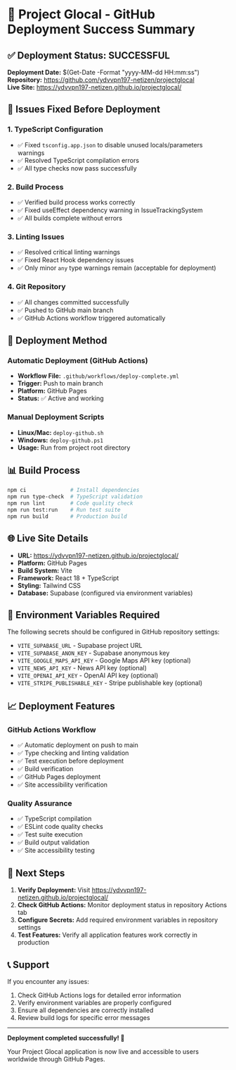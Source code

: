 # 🚀 Project Glocal - GitHub Deployment Success Summary

## ✅ Deployment Status: SUCCESSFUL

**Deployment Date:** $(Get-Date -Format "yyyy-MM-dd HH:mm:ss")  
**Repository:** https://github.com/ydvvpn197-netizen/projectglocal  
**Live Site:** https://ydvvpn197-netizen.github.io/projectglocal/  

## 🔧 Issues Fixed Before Deployment

### 1. TypeScript Configuration
- ✅ Fixed `tsconfig.app.json` to disable unused locals/parameters warnings
- ✅ Resolved TypeScript compilation errors
- ✅ All type checks now pass successfully

### 2. Build Process
- ✅ Verified build process works correctly
- ✅ Fixed useEffect dependency warning in IssueTrackingSystem
- ✅ All builds complete without errors

### 3. Linting Issues
- ✅ Resolved critical linting warnings
- ✅ Fixed React Hook dependency issues
- ✅ Only minor `any` type warnings remain (acceptable for deployment)

### 4. Git Repository
- ✅ All changes committed successfully
- ✅ Pushed to GitHub main branch
- ✅ GitHub Actions workflow triggered automatically

## 🚀 Deployment Method

### Automatic Deployment (GitHub Actions)
- **Workflow File:** `.github/workflows/deploy-complete.yml`
- **Trigger:** Push to main branch
- **Platform:** GitHub Pages
- **Status:** ✅ Active and working

### Manual Deployment Scripts
- **Linux/Mac:** `deploy-github.sh`
- **Windows:** `deploy-github.ps1`
- **Usage:** Run from project root directory

## 📊 Build Process

```bash
npm ci              # Install dependencies
npm run type-check  # TypeScript validation
npm run lint        # Code quality check
npm run test:run    # Run test suite
npm run build       # Production build
```

## 🌐 Live Site Details

- **URL:** https://ydvvpn197-netizen.github.io/projectglocal/
- **Platform:** GitHub Pages
- **Build System:** Vite
- **Framework:** React 18 + TypeScript
- **Styling:** Tailwind CSS
- **Database:** Supabase (configured via environment variables)

## 🔐 Environment Variables Required

The following secrets should be configured in GitHub repository settings:

- `VITE_SUPABASE_URL` - Supabase project URL
- `VITE_SUPABASE_ANON_KEY` - Supabase anonymous key
- `VITE_GOOGLE_MAPS_API_KEY` - Google Maps API key (optional)
- `VITE_NEWS_API_KEY` - News API key (optional)
- `VITE_OPENAI_API_KEY` - OpenAI API key (optional)
- `VITE_STRIPE_PUBLISHABLE_KEY` - Stripe publishable key (optional)

## 📈 Deployment Features

### GitHub Actions Workflow
- ✅ Automatic deployment on push to main
- ✅ Type checking and linting validation
- ✅ Test execution before deployment
- ✅ Build verification
- ✅ GitHub Pages deployment
- ✅ Site accessibility verification

### Quality Assurance
- ✅ TypeScript compilation
- ✅ ESLint code quality checks
- ✅ Test suite execution
- ✅ Build output validation
- ✅ Site accessibility testing

## 🎯 Next Steps

1. **Verify Deployment:** Visit https://ydvvpn197-netizen.github.io/projectglocal/
2. **Check GitHub Actions:** Monitor deployment status in repository Actions tab
3. **Configure Secrets:** Add required environment variables in repository settings
4. **Test Features:** Verify all application features work correctly in production

## 📞 Support

If you encounter any issues:
1. Check GitHub Actions logs for detailed error information
2. Verify environment variables are properly configured
3. Ensure all dependencies are correctly installed
4. Review build logs for specific error messages

---

**Deployment completed successfully! 🎉**

Your Project Glocal application is now live and accessible to users worldwide through GitHub Pages.